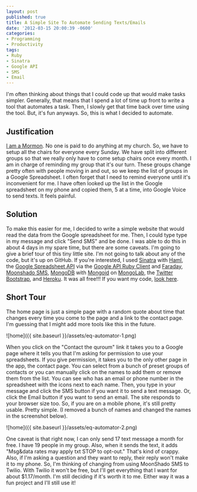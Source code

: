 ```yaml
---
layout: post
published: true
title: A Simple Site To Automate Sending Texts/Emails
date: '2012-03-15 20:00:39 -0600'
categories:
- Programming
- Productivity
tags:
- Ruby
- Sinatra
- Google API
- SMS
- Email
---
```


I'm often thinking about things that I could code up that would make tasks
simpler. Generally, that means that I spend a lot of time up front to write a
tool that automates a task. Then, I slowly get that time back over time using
the tool. But, it's fun anyways. So, this is what I decided to automate.

## Justification

[I am a Mormon](http://mormon.org/me/2ZXC/). No one is paid to do anything at
my church. So, we have to setup all the chairs for everyone every Sunday. We
have split into different groups so that we really only have to come setup
chairs once every month. I am in charge of reminding my group that it's our
turn. These groups change pretty often with people moving in and out, so we
keep the list of groups in a Google Spreadsheet. I often forget that I need to
remind everyone until it's inconvenient for me. I have often looked up the list
in the Google spreadsheet on my phone and copied them, 5 at a time, into Google
Voice to send texts. It feels painful.

## Solution

To make this easier for me, I decided to write a simple website that would read
the data from the Google spreadsheet for me. Then, I could type type in my
message and click "Send SMS" and be done. I was able to do this in about 4 days
in my spare time, but there are some caveats. I'm going to give a brief tour of
this tiny little site. I'm not going to talk about any of the code, but it's up
on GitHub. If you're interested, I used [Sinatra](http://www.sinatrarb.com/)
with [Haml](http://haml-lang.com/), the
[Google Spreadsheet API](https://developers.google.com/google-apps/spreadsheets/) 
via the [Google API Ruby Client](http://code.google.com/p/google-api-ruby-client)
and [Faraday](https://github.com/technoweenie/faraday),
[Moonshado SMS](https://addons.heroku.com/moonshadosms),
[MongoDB](http://www.mongodb.org/) with [Mongoid](http://mongoid.org/)
on [MongoLab](https://mongolab.com/home), the 
[Twitter Bootstrap](http://twitter.github.com/bootstrap/),
and [Heroku](http://www.heroku.com/). It was all free!!! If
you want my code, [look here](https://github.com/dontangg/eq_automator).

## Short Tour

The home page is just a simple page with a random quote about time that changes
every time you come to the page and a link to the contact page. I'm guessing
that I might add more tools like this in the future.

![home]({{ site.baseurl }}/assets/eq-automator-1.png)

When you click on the "Contact the quroum" link it takes you to a Google page
where it tells you that I'm asking for permission to use your spreadsheets. If
you give permission, it takes you to the only other page in the app, the
contact page. You can select from a bunch of preset groups of contacts or you
can manually click on the names to add them or remove them from the list. You
can see who has an email or phone number in the spreadsheet with the icons next
to each name. Then, you type in your message and click the SMS button if you
want it to send a text message. Or, click the Email button if you want to send
an email. The site responds to your browser size too. So, if you are on a
mobile phone, it's still pretty usable. Pretty simple. (I removed a bunch of
names and changed the names in the screenshot below).

![home]({{ site.baseurl }}/assets/eq-automator-2.png)

One caveat is that right now, I can only send 17 text message a month for free.
I have 19 people in my group. Also, when it sends the text, it adds "Msg&data
rates may apply txt STOP to opt-out." That's kind of crappy.  Also, if I'm
asking a question and they want to reply, their reply won't make it to my
phone. So, I'm thinking of changing from using MoonShado SMS to Twilio. With
Twilio it won't be free, but I'll get everything that I want for about
$1.17/month. I'm still deciding if it's worth it to me. Either way it was a fun
project and I'll still use it!

